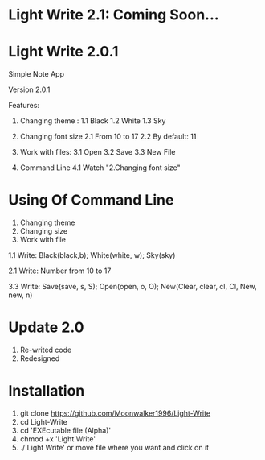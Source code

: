 # Light Write 2.1: Coming Soon...
# Light Write 2.0.1
Simple Note App

Version 2.0.1

Features:
1. Changing theme :
      1.1 Black
      1.2 White
      1.3 Sky
   
2. Changing font size
      2.1 From 10 to 17
      2.2 By default: 11
   
3. Work with files:
      3.1 Open
      3.2 Save
      3.3 New File
   
4. Command Line
      4.1 Watch "2.Changing font size"

# Using Of Command Line

1. Changing theme
2. Changing size
3. Work with file

1.1 Write: Black(black,b); White(white, w); Sky(sky)

2.1 Write: Number from 10 to 17

3.3 Write: Save(save, s, S); Open(open, o, O); New(Clear, clear, cl, Cl, New, new, n)

# Update 2.0

1. Re-writed code
2. Redesigned

# Installation

1. git clone https://github.com/Moonwalker1996/Light-Write
2. cd Light-Write
3. cd 'EXEcutable file (Alpha)'
4. chmod +x 'Light Write'
5. ./'Light Write' or move file where you want and click on it
